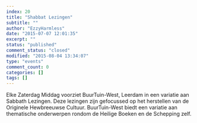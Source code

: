 ```yaml
---
index: 20
title: "Shabbat Lezingen"
subtitle: ""
author: "EzzyHarmless"
date: "2015-07-07 12:01:35"
excerpt: ""
status: "published"
comment_status: "closed"
modified: "2015-08-04 13:34:07"
type: "events"
comment_count: 0
categories: []
tags: []
---
```


Elke Zaterdag Middag voorziet BuurTuin-West, Leerdam in een variatie aan Sabbath Lezingen. Deze lezingen zijn gefocussed op het herstellen van de Originele Hewbreeuwse Cultuur. BuurTuin-West biedt een variatie aan thematische onderwerpen rondom de Heilige Boeken en de Schepping zelf.